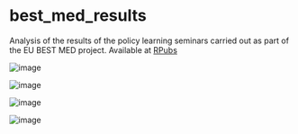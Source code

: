 # best_med_results
 Analysis of the results of the policy learning seminars carried out as part of the EU BEST MED project. Available at [RPubs](https://rpubs.com/vvillalobos/best_med "BEST MED PLS Results")

![image](https://drive.google.com/uc?export=view&id=1GFEGkTXa70YwSVSfNPr77mWV7HFaz5dR)

![image](https://drive.google.com/uc?export=view&id=1Sk8eJCbTtFHBqsHmEHZ2W9GQat9m-fmz)

![image](https://drive.google.com/uc?export=view&id=1LIQ8tmvRIyDjzmbzoPzwaPuRuT2e4ijH)

![image](https://drive.google.com/uc?export=view&id=1OM5_NKmAL1PGEYaWRa2ztQ2I4tiDEJUE)
